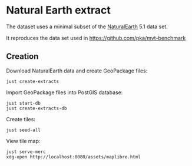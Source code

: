 # Natural Earth extract

The dataset uses a minimal subset of the [NaturalEarth](https://www.naturalearthdata.com/) 5.1 data set.

It reproduces the data set used in https://github.com/pka/mvt-benchmark

## Creation

Download NaturalEarth data and create GeoPackage files:

    just create-extracts

Import GeoPackage files into PostGIS database:

    just start-db
    just create-extracts-db

Create tiles:

    just seed-all

View tile map:

    just serve-merc
    xdg-open http://localhost:8080/assets/maplibre.html
